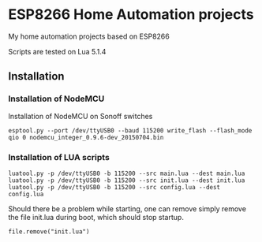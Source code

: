 # ESP8266 Home Automation projects

My home automation projects based on ESP8266

Scripts are tested on Lua 5.1.4

## Installation

### Installation of NodeMCU

Installation of NodeMCU on Sonoff switches

```
esptool.py --port /dev/ttyUSB0 --baud 115200 write_flash --flash_mode qio 0 nodemcu_integer_0.9.6-dev_20150704.bin
```

### Installation of LUA scripts

```
luatool.py -p /dev/ttyUSB0 -b 115200 --src main.lua --dest main.lua
luatool.py -p /dev/ttyUSB0 -b 115200 --src init.lua --dest init.lua
luatool.py -p /dev/ttyUSB0 -b 115200 --src config.lua --dest config.lua
```

Should there be a problem while starting, one can remove simply remove the file init.lua during boot,
which should stop startup.

```
file.remove("init.lua")
```
